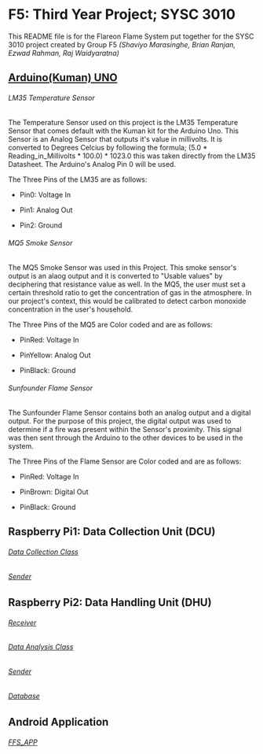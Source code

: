 # F5: Third Year Project; SYSC 3010
This README file is for the Flareon Flame System put together for the SYSC 3010 project created by Group F5
*(Shaviyo Marasinghe, Brian Ranjan, Ezwad Rahman, Raj Waidyaratna)*


## [Arduino(Kuman) UNO](https://github.com/ilhamrahman/F5/blob/master/Arduino/temperatureArduino/temperatureArduino.ino)
###### LM35 Temperature Sensor
The Temperature Sensor used on this project is the LM35 Temperature Sensor that comes default with the Kuman kit for the
Arduino Uno. This Sensor is an Analog Sensor that outputs it's value in millivolts. It is converted to Degrees Celcius
by following the formula; (5.0 * Reading_in_Millivolts * 100.0) * 1023.0 this was taken directly from the LM35 Datasheet.
The Arduino's Analog Pin 0 will be used. 

The Three Pins of the LM35 are as follows: 

- Pin0: Voltage In

- Pin1: Analog Out

- Pin2: Ground


###### MQ5 Smoke Sensor
The MQ5 Smoke Sensor was used in this Project. This smoke sensor's output is an alaog output and it is converted to "Usable values" by deciphering that resistance value as well. In the MQ5, the user must set a certain threshold ratio to get the concentration of gas in the atmosphere. In our project's context, this would be calibrated to detect carbon monoxide concentration in the user's household. 

The Three Pins of the MQ5 are Color coded and are as follows:

- PinRed: Voltage In

- PinYellow: Analog Out

- PinBlack: Ground


###### Sunfounder Flame Sensor
The Sunfounder Flame Sensor contains both an analog output and a digital output. For the purpose of this project, the digital output was used to determine if a fire was present within the Sensor's proximity. This signal was then sent through the Arduino to the other devices to be used in the system. 

The Three Pins of the Flame Sensor are Color coded and are as follows:

- PinRed: Voltage In

- PinBrown: Digital Out

- PinBlack: Ground


## Raspberry Pi1: Data Collection Unit (DCU)
###### [Data Collection Class](https://github.com/ilhamrahman/F5/blob/master/DCU/src/DataCollectionClass.java)
###### [Sender](https://github.com/ilhamrahman/F5/blob/master/DCU/src/Sender.java)

## Raspberry Pi2: Data Handling Unit (DHU)
###### [Receiver](https://github.com/ilhamrahman/F5/blob/master/DHU/src/Receiver.java)
###### [Data Analysis Class](https://github.com/ilhamrahman/F5/blob/master/DHU/src/DataAnalysis.java)
###### [Sender](https://github.com/ilhamrahman/F5/blob/master/DHU/src/Sender.java)
###### [Database](https://github.com/ilhamrahman/F5/blob/master/Database/src/database.java)

## Android Application
###### [FFS_APP](https://github.com/ilhamrahman/F5/tree/master/FFS_app)
